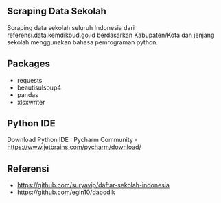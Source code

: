 ## Scraping Data Sekolah
Scraping data sekolah seluruh Indonesia dari referensi.data.kemdikbud.go.id berdasarkan Kabupaten/Kota dan jenjang sekolah menggunakan bahasa pemrograman python.

## Packages
- requests <br>
- beautisulsoup4 <br>
- pandas <br>
- xlsxwriter

## Python IDE
Download Python IDE : Pycharm Community - https://www.jetbrains.com/pycharm/download/

## Referensi
- https://github.com/suryavip/daftar-sekolah-indonesia <br>
- https://github.com/egin10/dapodik
